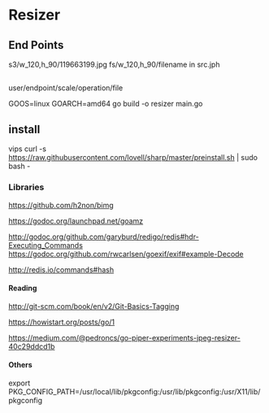 # Resizer

## End Points
s3/w_120,h_90/119663199.jpg
fs/w_120,h_90/filename in src.jph

##
user/endpoint/scale/operation/file

GOOS=linux GOARCH=amd64 go build -o resizer main.go

## install
vips
curl -s https://raw.githubusercontent.com/lovell/sharp/master/preinstall.sh | sudo bash -

### Libraries
<https://github.com/h2non/bimg>

<https://godoc.org/launchpad.net/goamz>

<http://godoc.org/github.com/garyburd/redigo/redis#hdr-Executing_Commands>
<https://godoc.org/github.com/rwcarlsen/goexif/exif#example-Decode>

<http://redis.io/commands#hash>

#### Reading
<http://git-scm.com/book/en/v2/Git-Basics-Tagging>

<https://howistart.org/posts/go/1>

<https://medium.com/@pedroncs/go-piper-experiments-jpeg-resizer-40c29ddcd1b>

#### Others

export PKG_CONFIG_PATH=/usr/local/lib/pkgconfig:/usr/lib/pkgconfig:/usr/X11/lib/pkgconfig